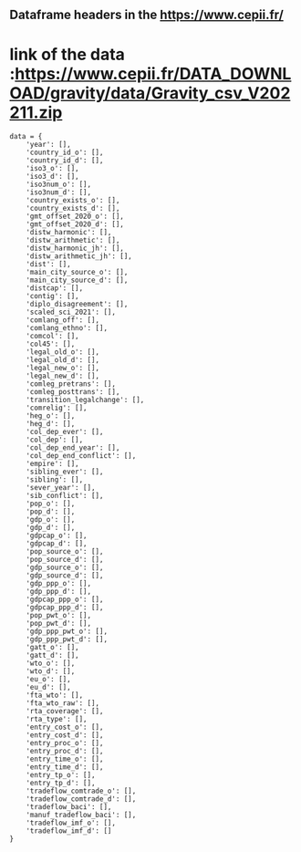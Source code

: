 ## Dataframe headers in the https://www.cepii.fr/

# link of the data :https://www.cepii.fr/DATA_DOWNLOAD/gravity/data/Gravity_csv_V202211.zip

    data = {
        'year': [],
        'country_id_o': [],
        'country_id_d': [],
        'iso3_o': [],
        'iso3_d': [],
        'iso3num_o': [],
        'iso3num_d': [],
        'country_exists_o': [],
        'country_exists_d': [],
        'gmt_offset_2020_o': [],
        'gmt_offset_2020_d': [],
        'distw_harmonic': [],
        'distw_arithmetic': [],
        'distw_harmonic_jh': [],
        'distw_arithmetic_jh': [],
        'dist': [],
        'main_city_source_o': [],
        'main_city_source_d': [],
        'distcap': [],
        'contig': [],
        'diplo_disagreement': [],
        'scaled_sci_2021': [],
        'comlang_off': [],
        'comlang_ethno': [],
        'comcol': [],
        'col45': [],
        'legal_old_o': [],
        'legal_old_d': [],
        'legal_new_o': [],
        'legal_new_d': [],
        'comleg_pretrans': [],
        'comleg_posttrans': [],
        'transition_legalchange': [],
        'comrelig': [],
        'heg_o': [],
        'heg_d': [],
        'col_dep_ever': [],
        'col_dep': [],
        'col_dep_end_year': [],
        'col_dep_end_conflict': [],
        'empire': [],
        'sibling_ever': [],
        'sibling': [],
        'sever_year': [],
        'sib_conflict': [],
        'pop_o': [],
        'pop_d': [],
        'gdp_o': [],
        'gdp_d': [],
        'gdpcap_o': [],
        'gdpcap_d': [],
        'pop_source_o': [],
        'pop_source_d': [],
        'gdp_source_o': [],
        'gdp_source_d': [],
        'gdp_ppp_o': [],
        'gdp_ppp_d': [],
        'gdpcap_ppp_o': [],
        'gdpcap_ppp_d': [],
        'pop_pwt_o': [],
        'pop_pwt_d': [],
        'gdp_ppp_pwt_o': [],
        'gdp_ppp_pwt_d': [],
        'gatt_o': [],
        'gatt_d': [],
        'wto_o': [],
        'wto_d': [],
        'eu_o': [],
        'eu_d': [],
        'fta_wto': [],
        'fta_wto_raw': [],
        'rta_coverage': [],
        'rta_type': [],
        'entry_cost_o': [],
        'entry_cost_d': [],
        'entry_proc_o': [],
        'entry_proc_d': [],
        'entry_time_o': [],
        'entry_time_d': [],
        'entry_tp_o': [],
        'entry_tp_d': [],
        'tradeflow_comtrade_o': [],
        'tradeflow_comtrade_d': [],
        'tradeflow_baci': [],
        'manuf_tradeflow_baci': [],
        'tradeflow_imf_o': [],
        'tradeflow_imf_d': []
    }
